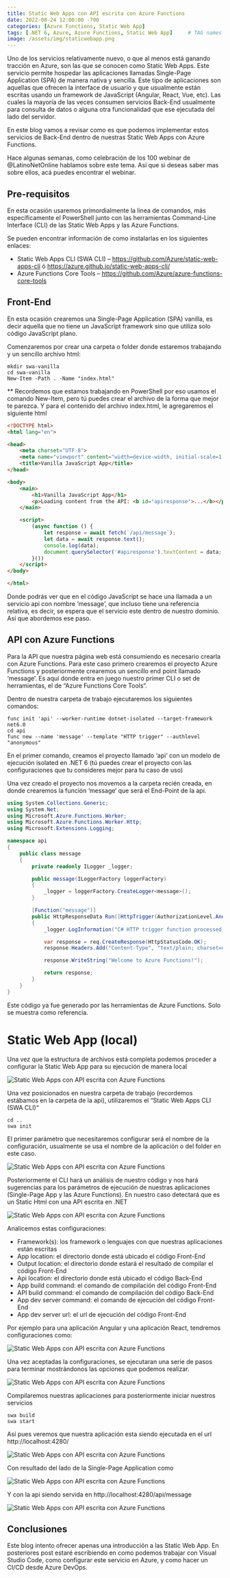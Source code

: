 ```yaml
---
title: Static Web Apps con API escrita con Azure Functions
date: 2022-08-24 12:00:00 -700
categories: [Azure Functions, Static Web App]
tags: [.NET 6, Azure, Azure Functions, Static Web App]     # TAG names should always be lowercase
image: /assets/img/staticwebapp.png
---
```


Uno de los servicios relativamente nuevo, o que al menos está ganando tracción en Azure, son las que se conocen como Static Web Apps. Este servicio permite hospedar las aplicaciones llamadas Single-Page Application (SPA) de manera nativa y sencilla. Este tipo de aplicaciones son aquellas que ofrecen la interface de usuario y que usualmente están escritas usando un framework de JavaScript (Angular, React, Vue, etc). Las cuales la mayoría de las veces consumen servicios Back-End usualmente para consulta de datos o alguna otra funcionalidad que ese ejecutada del lado del servidor.

En este blog vamos a revisar como es que podemos implementar estos servicios de Back-End dentro de nuestras Static Web Apps con Azure Functions.

Hace algunas semanas, como celebración de los 100 webinar de @LatinoNetOnline hablamos sobre este tema. Así que si deseas saber mas sobre ellos, acá puedes encontrar el webinar.

## Pre-requisitos

En esta ocasión usaremos primordialmente la linea de comandos, más específicamente el PowerShell junto con las herramientas Command-Line Interface (CLI) de las Static Web Apps y las Azure Functions.

Se pueden encontrar información de como instalarlas en los siguientes enlaces:

- Static Web Apps CLI (SWA CLI) – https://github.com/Azure/static-web-apps-cli ó https://azure.github.io/static-web-apps-cli/
- Azure Functions Core Tools – https://github.com/Azure/azure-functions-core-tools

## Front-End

En esta ocasión crearemos una Single-Page Application (SPA) vanilla, es decir aquella que no tiene un JavaScript framework sino que utiliza solo código JavaScript plano.

Comenzaremos por crear una carpeta o folder donde estaremos trabajando y un sencillo archivo html:

```
mkdir swa-vanilla
cd swa-vanilla
New-Item -Path . -Name "index.html"
```

** Recordemos que estamos trabajando en PowerShell por eso usamos el comando New-Item, pero tú puedes crear el archivo de la forma que mejor te parezca.
Y para el contenido del archivo index.html, le agregaremos el siguiente html

``` html
<!DOCTYPE html>
<html lang="en">

<head>
    <meta charset="UTF-8">
    <meta name="viewport" content="width=device-width, initial-scale=1.0">
    <title>Vanilla JavaScript App</title>
</head>

<body>
    <main>
        <h1>Vanilla JavaScript App</h1>
        <p>Loading content from the API: <b id="apiresponse">...</b></p>
    </main>

    <script>
        (async function () {
            let response = await fetch(`/api/message`);
            let data = await response.text();
            console.log(data);
            document.querySelector('#apiresponse').textContent = data;
        }())
    </script>
</body>

</html>
```

Donde podrás ver que en el código JavaScript se hace una llamada a un servicio api con nombre ‘message’, que incluso tiene una referencia relativa, es decir, se espera que el servicio este dentro de nuestro dominio. Así que abordemos ese paso.

## API con Azure Functions

Para la API que nuestra página web está consumiendo es necesario crearla con Azure Functions. Para este caso primero crearemos el proyecto Azure Functions y posteriormente crearemos un sencillo end point llamado ‘message’. Es aquí donde entra en juego nuestro primer CLI o set de herramientas, el de “Azure Functions Core Tools“.

Dentro de nuestra carpeta de trabajo ejecutaremos los siguientes comandos:

```
func init 'api' --worker-runtime dotnet-isolated --target-framework net6.0
cd api
func new --name 'message' --template "HTTP trigger" --authlevel "anonymous"
```

En el primer comando, creamos el proyecto llamado ‘api‘ con un modelo de ejecución isolated en .NET 6 (tú puedes crear el proyecto con las configuraciones que tu consideres mejor para tu caso de uso)

Una vez creado el proyecto nos movemos a la carpeta recién creada, en donde crearemos la función ‘message‘ que será el End-Point de la api.

``` c#
using System.Collections.Generic;
using System.Net;
using Microsoft.Azure.Functions.Worker;
using Microsoft.Azure.Functions.Worker.Http;
using Microsoft.Extensions.Logging;

namespace api
{
    public class message
    {
        private readonly ILogger _logger;

        public message(ILoggerFactory loggerFactory)
        {
            _logger = loggerFactory.CreateLogger<message>();
        }

        [Function("message")]
        public HttpResponseData Run([HttpTrigger(AuthorizationLevel.Anonymous, "get", "post")] HttpRequestData req)
        {
            _logger.LogInformation("C# HTTP trigger function processed a request.");

            var response = req.CreateResponse(HttpStatusCode.OK);
            response.Headers.Add("Content-Type", "text/plain; charset=utf-8");

            response.WriteString("Welcome to Azure Functions!");

            return response;
        }
    }
}
```

Este código ya fue generado por las herramientas de Azure Functions. Solo se muestra como referencia.

# Static Web App (local)

Una vez que la estructura de archivos está completa podemos proceder a configurar la Static Web App para su ejecución de manera local

![Static Web Apps con API escrita con Azure Functions](/assets/img/2022-08-24-static-web-apps-con-api-escrita-con-azure-functions/image-1.png)

Una vez posicionados en nuestra carpeta de trabajo (recordemos estábamos en la carpeta de la api), utilizaremos el “Static Web Apps CLI (SWA CLI)“

```
cd ..
swa init
```

El primer parámetro que necesitaremos configurar será el nombre de la configuración, usualmente se usa el nombre de la aplicación o del folder en este caso.

![Static Web Apps con API escrita con Azure Functions](/assets/img/2022-08-24-static-web-apps-con-api-escrita-con-azure-functions/image-2.png)

Posteriormente el CLI hará un análisis de nuestro código y nos hará sugerencias para los parámetros de ejecución de nuestras aplicaciones (Single-Page App y las Azure Functions). En nuestro caso detectará que es un Static Html con una API escrita en .NET

![Static Web Apps con API escrita con Azure Functions](/assets/img/2022-08-24-static-web-apps-con-api-escrita-con-azure-functions/image-3.png)

Analicemos estas configuraciones:

- Framework(s): los framework o lenguajes con que nuestras aplicaciones están escritas
- App location: el directorio donde está ubicado el código Front-End
- Output location: el directorio donde estará el resultado de compilar el código Front-End
- Api location: el directorio donde está ubicado el código Back-End
- App build command: el comando de compilación del código Front-End
- API build command: el comando de compilación del código Back-End
- App dev server command: el comando de ejecución del código Front-End
- App dev server url: el url de ejecución del código Front-End

Por ejemplo para una aplicación Angular y una aplicación React, tendremos configuraciones como:

![Static Web Apps con API escrita con Azure Functions](/assets/img/2022-08-24-static-web-apps-con-api-escrita-con-azure-functions/image-4.png)

Una vez aceptadas la configuraciones, se ejecutaran una serie de pasos para terminar mostrándonos las opciones que podemos realizar.

![Static Web Apps con API escrita con Azure Functions](/assets/img/2022-08-24-static-web-apps-con-api-escrita-con-azure-functions/image-5.png)

Compilaremos nuestras aplicaciones para posteriormente iniciar nuestros servicios

```
swa build
swa start
```

Así pues veremos que nuestra aplicación esta siendo ejecutada en el url http://localhost:4280/

![Static Web Apps con API escrita con Azure Functions](/assets/img/2022-08-24-static-web-apps-con-api-escrita-con-azure-functions/image-6.png)

Con resultado del lado de la Single-Page Application como

![Static Web Apps con API escrita con Azure Functions](/assets/img/2022-08-24-static-web-apps-con-api-escrita-con-azure-functions/image-7.png)

Y con la api siendo servida en http://localhost:4280/api/message

![Static Web Apps con API escrita con Azure Functions](/assets/img/2022-08-24-static-web-apps-con-api-escrita-con-azure-functions/image-8.png)

## Conclusiones

Este blog intento ofrecer apenas una introducción a las Static Web App. En posteriores post estaré escribiendo en como podemos trabajar con Visual Studio Code, como configurar este servicio en Azure, y como hacer un CI/CD desde Azure DevOps.
